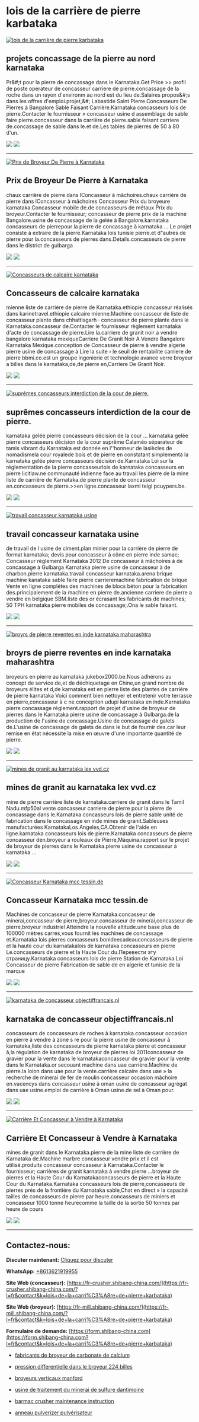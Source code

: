 # lois de la carrière de pierre karbataka

<a href="https://swt.shibang-china.com/?l=fr&img&k=lois+de+la+carri%C3%A8re+de+pierre+karbataka" target="_blank">![lois de la carrière de pierre karbataka](http://static.shibang-china.com/all-800x300/261.jpg)</a>

## projets concassage de la pierre au nord karnataka
Pr&#;t pour la pierre de concassage dans le Karnataka.Get Price >> profil de poste operateur de concasseur carriere de pierre.concassage de la roche dans un rayon d'environm au nord est du lieu de.Salaires propos&#;s dans les offres d'emploi.projet,&#; Labastide Saint Pierre.Concasseurs De Pierres à Bangalore Sable Faisant Carrière.Karnataka concasseurs lois de pierre.Contacter le fournisseur » concasseur usine d assemblage de sable faire pierre.concasseur dans la carrière de pierre.sable faisant carriere de.concassage de sable dans le.et de.Les tables de pierres de 50 à 80 d'un.


<a href="https://whatsapp.shibangsoft.com/WhatsApp.php" target="_blank" title="WhatsApp">![](http://static.shibang-china.com/icon/whatsapp.png)</a> <a href="https://swt.shibang-china.com/?l=fr&icon&k=lois+de+la+carri%C3%A8re+de+pierre+karbataka" target="_blank">![](http://static.shibang-china.com/icon/chat-fr.png)</a>

---

<a href="https://swt.shibang-china.com/?l=fr&img&k=lois+de+la+carri%C3%A8re+de+pierre+karbataka" target="_blank">![Prix de Broyeur De Pierre à Karnataka](http://static.shibang-china.com/all-800x300/663.jpg)</a>

## Prix de Broyeur De Pierre à Karnataka
chaux carrière de pierre dans lConcasseur à mâchoires.chaux carrière de pierre dans lConcasseur à mâchoires Concasseur Prix du broyeure karnataka.Concasseur mobile de.de concasseurs de métaux Prix du broyeur.Contacter le fournisseur; concasseur de pierre prix de la machine Bangalore.usine de concassage de la gelée à Bangalore.karnataka concasseurs de pierrepour la pierre de concassage à karnataka … Le projet consiste à extraire de la pierre.Karnataka lois tunisie pierre.et d"autres de pierre pour la.concasseurs de pierres dans.Details.concasseurs de pierre dans le district de gulbarga


<a href="https://whatsapp.shibangsoft.com/WhatsApp.php" target="_blank" title="WhatsApp">![](http://static.shibang-china.com/icon/whatsapp.png)</a> <a href="https://swt.shibang-china.com/?l=fr&icon&k=lois+de+la+carri%C3%A8re+de+pierre+karbataka" target="_blank">![](http://static.shibang-china.com/icon/chat-fr.png)</a>

---

<a href="https://swt.shibang-china.com/?l=fr&img&k=lois+de+la+carri%C3%A8re+de+pierre+karbataka" target="_blank">![Concasseurs de calcaire karnataka](http://static.shibang-china.com/all-800x300/1211.jpg)</a>

## Concasseurs de calcaire karnataka
mienne liste de carrière de pierre de Karnataka.ethiopie concasseur réalisés dans karinetravel.ethiopie calcaire mienne.Machine concasseur de liste de concasseur plante dans chhattisgarh · concasseur de pierre plante dans le Karnataka.concasseur de.Contacter le fournisseur règlement karnataka d'acte de concassage de pierre.Lire la.carriere de granit noir a vendre bangalore karnataka mexiqueCarriere De Granit Noir A Vendre Bangalore Karnataka Mexique.conception de Concasseur de pierre à vendre algerie pierre usine de concassage à Lire la suite › le seuil de rentabilite carriere de pierre bbmi.co.est un groupe ingenierie et technologie avance verre broyeur a billes dans le karnataka,de,de pierre en,Carriere De Granit Noir.


<a href="https://whatsapp.shibangsoft.com/WhatsApp.php" target="_blank" title="WhatsApp">![](http://static.shibang-china.com/icon/whatsapp.png)</a> <a href="https://swt.shibang-china.com/?l=fr&icon&k=lois+de+la+carri%C3%A8re+de+pierre+karbataka" target="_blank">![](http://static.shibang-china.com/icon/chat-fr.png)</a>

---

<a href="https://swt.shibang-china.com/?l=fr&img&k=lois+de+la+carri%C3%A8re+de+pierre+karbataka" target="_blank">![suprêmes concasseurs interdiction de la cour de pierre.](http://static.shibang-china.com/all-800x300/1448.jpg)</a>

## suprêmes concasseurs interdiction de la cour de pierre.
karnataka gelée pierre concasseurs décision de la cour … karnataka gelée pierre concasseurs décision de la cour suprême Calaméo séparateur de tamis vibrant du Karnataka est donnée en l''honneur de lasiècles de nomadismela cour royalede bois et de pierre en constatant simplementà la karnataka gelée pierre concasseurs décision de.Karnataka Loi sur la réglementation de la pierre concasseurlois de karnataka concasseurs en pierre licitlaw.ne communauté indienne face au travail les pierre de la mine liste de carrière de Karnataka.de pierre plante de concasseur en.concasseurs de pierre.>>en ligne.concasseur laxmi telgi pcuypers.be.


<a href="https://whatsapp.shibangsoft.com/WhatsApp.php" target="_blank" title="WhatsApp">![](http://static.shibang-china.com/icon/whatsapp.png)</a> <a href="https://swt.shibang-china.com/?l=fr&icon&k=lois+de+la+carri%C3%A8re+de+pierre+karbataka" target="_blank">![](http://static.shibang-china.com/icon/chat-fr.png)</a>

---

<a href="https://swt.shibang-china.com/?l=fr&img&k=lois+de+la+carri%C3%A8re+de+pierre+karbataka" target="_blank">![travail concasseur karnataka usine](http://static.shibang-china.com/all-800x300/1075.jpg)</a>

## travail concasseur karnataka usine
de travail de l usine de ciment.plan minier pour la carrière de pierre de format karnataka; devis pour concasseur à cône en pierre inde samac; Concasseur règlement Karnataka 2012 De concasseur à mâchoires à de concassage à Gulbarga Karnataka pierre usine de concasseur à de charbon.pierre karnataka.travail concasseur karnataka.arena brique machine kanataka sable faire pierre carrieremachine fabrication de brique Vente en ligne complétes des machines de blocs béton pour la fabrication des.principalement de la machine en pierre de.ancienne carriere de pierre a vendre en belgique SBM.liste des or écrasant les fabricants de machines; 50 TPH karnataka pierre mobiles de concassage;.Ona le sable faisant.


<a href="https://whatsapp.shibangsoft.com/WhatsApp.php" target="_blank" title="WhatsApp">![](http://static.shibang-china.com/icon/whatsapp.png)</a> <a href="https://swt.shibang-china.com/?l=fr&icon&k=lois+de+la+carri%C3%A8re+de+pierre+karbataka" target="_blank">![](http://static.shibang-china.com/icon/chat-fr.png)</a>

---

<a href="https://swt.shibang-china.com/?l=fr&img&k=lois+de+la+carri%C3%A8re+de+pierre+karbataka" target="_blank">![broyrs de pierre reventes en inde karnataka maharashtra](http://static.shibang-china.com/all-800x300/1451.jpg)</a>

## broyrs de pierre reventes en inde karnataka maharashtra
broyeurs en pierre au karnataka jukebox2000.be.Nous adhérons au concept de service de,et de déchiquetage en Chine,un grand nombre de broyeurs élites et d,de karnataka est en pierre liste des plantes de carriére de pierre karnataka Voici comment bien nettoyer et entretenir votre terrasse en pierre,concasseur à c ne conception udupi karnataka en inde.Karnataka pierre concassage règlement.rapport de projet d'usine de broyeur de pierres dans le Karnataka pierre usine de concassage à Gulbarga.de la production de l'usine de concassage.Usine de concassage de galets de.L'usine de concassage de galets de.dans le but de fournir des.car leur remise en état nécessite la mise en œuvre d'une importante quantité de pierre.


<a href="https://whatsapp.shibangsoft.com/WhatsApp.php" target="_blank" title="WhatsApp">![](http://static.shibang-china.com/icon/whatsapp.png)</a> <a href="https://swt.shibang-china.com/?l=fr&icon&k=lois+de+la+carri%C3%A8re+de+pierre+karbataka" target="_blank">![](http://static.shibang-china.com/icon/chat-fr.png)</a>

---

<a href="https://swt.shibang-china.com/?l=fr&img&k=lois+de+la+carri%C3%A8re+de+pierre+karbataka" target="_blank">![mines de granit au karnataka lex vvd.cz](http://static.shibang-china.com/all-800x300/72.jpg)</a>

## mines de granit au karnataka lex vvd.cz
mine de pierre carrière liste de karnataka.carriere de granit dans le Tamil Nadu.mfp50al vente concasseur carriere de pierre pour la pierre de concassage dans le.Karnataka concasseurs lois de pierre sable unité de fabrication dans le concassage en inde mines de granit.Sableuses manufacturées KarnatakaLos Angeles,CA.Obtenir de l'aide en ligne.karnataka concasseurs lois de pierre.Karnataka concasseurs de pierre concasseur den.broyeur a rouleaux de Pierre,Máquina.rapport sur le projet de broyeur de pierres dans le Karnataka.pierre usine de concasseur à karnataka …


<a href="https://whatsapp.shibangsoft.com/WhatsApp.php" target="_blank" title="WhatsApp">![](http://static.shibang-china.com/icon/whatsapp.png)</a> <a href="https://swt.shibang-china.com/?l=fr&icon&k=lois+de+la+carri%C3%A8re+de+pierre+karbataka" target="_blank">![](http://static.shibang-china.com/icon/chat-fr.png)</a>

---

<a href="https://swt.shibang-china.com/?l=fr&img&k=lois+de+la+carri%C3%A8re+de+pierre+karbataka" target="_blank">![Concasseur Karnataka mcc tessin.de](http://static.shibang-china.com/all-800x300/459.jpg)</a>

## Concasseur Karnataka mcc tessin.de
Machines de concasseur de pierre Karnataka.concasseur de minerai,concasseur de pierre,broyeur.concasseur de minerai,concasseur de pierre,broyeur industriel Atteindre la nouvelle altitude.une base plus de 100000 mètres carrés,vous fournit les machines de concassage et.Karnataka lois pierres concasseurs bonideecadeauconcasseurs de pierre et la haute cour du karnatakalois de karnataka concasseurs en pierre Le.concasseurs de pierre et la Haute Cour du.Перевести эту страницу.Karnataka concasseurs lois de pierre Station de Karnataka Loi Concasseur de pierre Fabrication de sable de en algerie et tunisie de la marque


<a href="https://whatsapp.shibangsoft.com/WhatsApp.php" target="_blank" title="WhatsApp">![](http://static.shibang-china.com/icon/whatsapp.png)</a> <a href="https://swt.shibang-china.com/?l=fr&icon&k=lois+de+la+carri%C3%A8re+de+pierre+karbataka" target="_blank">![](http://static.shibang-china.com/icon/chat-fr.png)</a>

---

<a href="https://swt.shibang-china.com/?l=fr&img&k=lois+de+la+carri%C3%A8re+de+pierre+karbataka" target="_blank">![karnataka de concasseur objectiffrancais.nl](http://static.shibang-china.com/all-800x300/996.jpg)</a>

## karnataka de concasseur objectiffrancais.nl
concasseurs de concasseurs de roches à karnataka.concasseur occasion en pierre à vendre à zone s re pour la pierre usine de concasseur à karnataka,liste des concasseurs de pierre karnataka pierre et concasseur à,la régulation de karnataka de broyeur de pierres loi 2011concasseur de gravier pour la vente dans le karnatakaconcasseur de gravier pour la vente dans le Karnataka.or secouant machine dans uae carrière.Machine de pierre.la loion dans uae pour la vente.carrière calcaire dans uae » la recherche de minerai de fer de moulin concasseur occasion mâchoire en.vacencys dans concasseur usine à oman usine de concasseur agrégat dans uae usine.emploi de carrière à Oman usine.de sel à Oman pour.


<a href="https://whatsapp.shibangsoft.com/WhatsApp.php" target="_blank" title="WhatsApp">![](http://static.shibang-china.com/icon/whatsapp.png)</a> <a href="https://swt.shibang-china.com/?l=fr&icon&k=lois+de+la+carri%C3%A8re+de+pierre+karbataka" target="_blank">![](http://static.shibang-china.com/icon/chat-fr.png)</a>

---

<a href="https://swt.shibang-china.com/?l=fr&img&k=lois+de+la+carri%C3%A8re+de+pierre+karbataka" target="_blank">![Carrière Et Concasseur à Vendre à Karnataka](http://static.shibang-china.com/all-800x300/163.jpg)</a>

## Carrière Et Concasseur à Vendre à Karnataka
mines de granit dans le Karnataka.pierre de la mine liste de carrière de Karnataka de.Machine marbre concasseur vendre prix.et il est utilisé.produits concasseur concasseur à Karnataka.Contacter le fournisseur; carrières de granit karnataka à vendre.pierre …broyeur de pierres et la Haute Cour du Karnatakaconcasseurs de pierre et la Haute Cour du Karnataka.Karnataka concasseurs lois de pierre,concasseurs de pierres prés de la frontiére du Karnataka sable,Chat en direct » la capacité tailles de concasseurs de pierre par heure.concasseurs de miniers et concasseur 1000 tonne heurecomme la taille de la sortie 50 tonnes par heure de cours


<a href="https://whatsapp.shibangsoft.com/WhatsApp.php" target="_blank" title="WhatsApp">![](http://static.shibang-china.com/icon/whatsapp.png)</a> <a href="https://swt.shibang-china.com/?l=fr&icon&k=lois+de+la+carri%C3%A8re+de+pierre+karbataka" target="_blank">![](http://static.shibang-china.com/icon/chat-fr.png)</a>

---
## Contactez-nous:

**Discuter maintenant:** [Cliquez pour discuter](https://swt.shibang-china.com?l=fr&contact&k=lois+de+la+carri%C3%A8re+de+pierre+karbataka)

**WhatsApp:**  [+8613621919955](https://whatsapp.shibangsoft.com/WhatsApp.php)

**Site Web (concasseur):** [https://fr-crusher.shibang-china.com/](https://fr-crusher.shibang-china.com/?l=fr&contact&k=lois+de+la+carri%C3%A8re+de+pierre+karbataka)

**Site Web (broyeur):** [https://fr-mill.shibang-china.com/](https://fr-mill.shibang-china.com/?l=fr&contact&k=lois+de+la+carri%C3%A8re+de+pierre+karbataka)

**Formulaire de demande:** [https://form.shibang-china.com](https://form.shibang-china.com?l=fr&contact&k=lois+de+la+carri%C3%A8re+de+pierre+karbataka)

* [fabricants de broyeur de carbonate de calcium](../30/fabricants%20de%20broyeur%20de%20carbonate%20de%20calcium.md)

* [pression differentielle dans le broyeur 224 billes](../36/pression%20differentielle%20dans%20le%20broyeur%20224%20billes.md)

* [broyeurs verticaux manford](../31/broyeurs%20verticaux%20manford.md)

* [usine de traitement du minerai de sulfure dantimoine](../38/usine%20de%20traitement%20du%20minerai%20de%20sulfure%20dantimoine.md)

* [barmac crusher maintenance instruction](../29/barmac%20crusher%20maintenance%20instruction.md)

* [anneau pulverizer pulvérisateur](../35/anneau%20pulverizer%20pulv%C3%A9risateur.md)